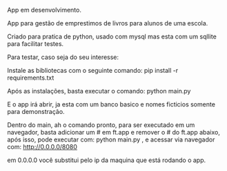 ﻿App em desenvolvimento.

App para gestão de emprestimos de livros para alunos de uma escola.

Criado para pratica de python, usado com mysql mas esta com um sqllite para facilitar testes.

Para testar, caso seja do seu interesse:

Instale as bibliotecas com o seguinte comando:
pip install -r requirements.txt

Após as instalações, basta executar o comando:
python main.py

E o app irá abrir, ja esta com um banco basico e nomes ficticios somente para demonstração.

Dentro do main, ah o comando pronto, para ser executado em um navegador, basta adicionar um # em ft.app e remover o # do ft.app abaixo, após isso, pode executar com: python main.py , e acessar via navegador com: http://0.0.0.0/8080

em 0.0.0.0 você substitui pelo ip da maquina que está rodando o app.



